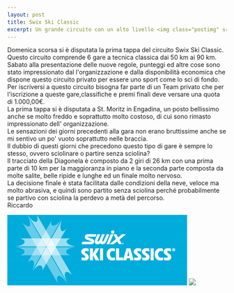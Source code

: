 ```yaml
---
layout: post
title: Swix Ski Classic
excerpt: Un grande circuito con un alto livello <img class="postimg" src="/images/swix.jpg">
---
```


Domenica scorsa si è disputata la prima tappa del circuito Swix Ski Classic.<br>
Questo circuito comprende 6 gare a tecnica classica dai 50 km ai 90 km.<br>
Sabato alla presentazione delle nuove regole, punteggi ed altre cose sono stato impressionato dal l'organizzazione e dalla disponibilità economica che dispone questo circuito privato per essere uno sport come lo sci di fondo. <br>
Per iscriversi a questo circuito bisogna far parte di un Team privato che per l'iscrizione a queste gare,classifiche e premi finali deve versare una quota di 1.000,00€.<br>
La prima tappa si è disputata a St. Moritz in Engadina, un posto bellissimo anche se molto freddo e soprattutto molto costoso, di cui sono rimasto impressionato dell' organizzazione.<br>
Le sensazioni dei giorni precedenti alla gara non erano bruttissime anche se mi sentivo un po' vuoto soprattutto nelle braccia.<br>
Il dubbio di questi giorni che precedono questo tipo di gare è sempre lo stesso, ovvero sciolinare o partire senza sciolina?<br>
Il tracciato della Diagonela è composto da 2 giri di 26 km con una prima parte di 10 km per la maggioranza in piano e la seconda parte composta da molte salite, belle ripide e lunghe ed un finale molto nervoso.<br>
La decisione finale è stata facilitata dalle condizioni della neve, veloce ma molto abrasiva, e quindi sono partito senza sciolina perché probabilmente se partivo con sciolina la perdevo a metà del percorso.<br>
Riccardo 




<a href="/images/swix.jpg"><img class="postimg" src="/images/swix.jpg"></a>
<a href="/images/nodoping.jpg"><img class="postimg" src="/images/nodoping.jpg"></a>

